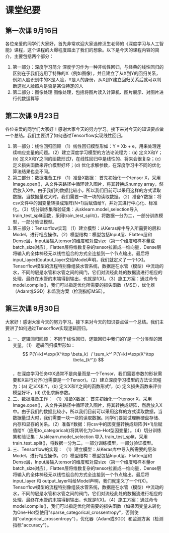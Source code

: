 # 课堂纪要

## 第一次课 9月16日

各位亲爱的同学们大家好，首先非常欢迎大家选修汉生老师的《深度学习与人工智能》课程，这个课程的火爆程度超出了我们的想象。以下是今天的课程内容的简介，主要包括两个部分：
1. 第一部分：深度学习简介
	深度学习作为一种非线性回归，与经典的线性回归的区别在于我们选用了特殊的X（例如图像），并且建立了从X到Y的回归关系，例如人脸识别中的X是人脸，Y是人的身份，从X到Y建立回归关系后就可以判断这张人脸照片是否是某位特定的人
2. 第二部分：图像处理
	图像处理，包括将图片读入计算机、图片展示、对图片进行代数运算等

## 第二次课 9月23日

各位亲爱的同学们大家好！感谢大家今天的努力学习。接下来对今天的知识要点做一个总结。我们主要讲了如何通过Tensorflow实现线性回归。
1. 第一部分：线性回归回顾
   （1）线性回归模型形如：Y = Xb + e，用来处理连续响应变量的问题。（2）建立深度学习模型的方法论流程为：(a) 定义X和Y；(b) 定义X和Y之间的函数形式f，在线性回归中是线性的、将来会很复杂；(c) 定义损失函数来评价模型好坏；(d) 优化求解参数，在深度学习中不同的优化算法结果也会不同。 
2. 第二部分：数据准备工作
   （1）准备X数据： 首先初始化一个tensor X，采用Image.open()，从文件夹路径中循环读入图片，将其转换成numpy array，然后放入X中。由于我们的数据比较小，所以我们目前可以采用这样的方式读取数据，当数据量过大时，我们需要一块一块的读取数据。（2）准备Y数据：将csv文件中的因变量转换成矩阵(N*1)后赋值给Y，并对其进行中心化、标准化。（3）切分训练集和验证集：从sklearn.model_selection导入train_test_split函数，采用train_test_split()，将数据一分为二，一部分训练模型，一部分验证模型。
3. 第三部分：Tensorflow实现
   （1）建立模型：从Keras库中导入所需要的层和Model，进行相应操作。（2）模型结构：模型包括Input层、Flatten层和Dense层，Input层输入tensor的维度和对应size（第一个维度和样本量或batch_size对应），Flatten层将维数复杂的tensor拉直成一维向量，Dense层将输入的全体神经元以线性组合的方式全连接到一个节点输出。最后将input_layer和output_layer交给Model声明，我们就定义了一个f(X)。Tensorflow模型的流程特别像组装水管系统，数据是在水管（模型）中流动的水，不同的层是水管和水管之间的阀门，它们对流经此处的数据流进行相应的处理，最终在水管的末端得到输出，也就是f(X)。（3）施工方案：通过命令model.compile()，我们可以指定优化所需要的损失函数（MSE），优化器（Adam或SGD）和监测方案（检测指标MSE）。

## 第三次课 9月30日

大家好！感谢大家今天的努力学习。接下来对今天的知识要点做一个总结。我们主要讲了如何通过Tensorflow实现逻辑回归。
1. 一、逻辑回归回顾：
   不同于线性回归，逻辑回归中我们的Y是一个分类型的因变量。（1） 逻辑回归模型形如： $$ P(Y=k)=\exp(X^\top \beta_k）/ \sum_k^' P(Y=k)=\exp(X^\top \beta_{k^'}) $$  
   ，在深度学习任务中X通常不是向量而是一个Tensor，我们需要参数的形状需要和X进行对齐(也需要是一个Tensor)。（2）建立深度学习模型的方法论流程为：(a) 定义X和Y，(b) 定义X和Y之间的函数形式f，(c) 定义损失函数来评价模型好坏，(d) 优化求解参数。 
3. 二、数据准备工作：
   （1）准备X数据： 首先初始化一个tensor X，采用Image.open()，从文件夹路径中循环读入图片，将其转换成矩阵，然后放入X中。由于我们的数据比较小，所以我们目前可以采用这样的方式读取数据，当数据量过大时，我们需要一块一块的读取数据。同学们要尝试理解硬盘存储、内存和显存的关系。（2）准备Y数据：将csv中的因变量转换成矩阵(N*1)后赋值给Y（应用to_categorical()将其转化为One-Hot型因变量）。（4）切分训练集和验证集：从sklearn.model_selection 导入 train_test_split，采用train_test_split()，将数据一分为二，一部分训练模型，一部分验证模型。
4. 三、Tensorflow的实现：
   （1）建立模型：从Keras库中导入所需要的层和Model，进行相应操作。（2）模型结构：模型包括Input层、Flatten层和Dense层，Input层输入tensor的维度和对应size（第一个维度和样本量or batch_size对应），Flatten层将维数复杂的tensor拉直成一维向量，Dense层将输入的全体神经元以线性组合的方式全连接到一个节点输出。最后将input_layer 和 output_layer叫给Model声明，我们就定义了一个f(X)。Tensorflow模型的流程特别像组装水管系统，数据是在水管（模型）中流动的水，不同的层是水管和水管之间的阀门，它们对流经此处的数据流进行相应的处理，最终在水管的末端得到输出，也就是f(X)。（4）施工方案：通过命令model.compile()，我们可以指定优化所需要的损失函数（如果因变量未转化为One-Hot型使用"sparse_categorical_crossentropy"，否则使用"categorical_crossentropy"），优化器（Adam或SGD）和监测方案（检测指标"accuracy"）。
